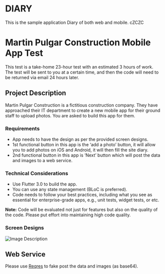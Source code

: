 # DIARY

This is the sample application Diary of both web and mobile.
cZCZC
# Martin Pulgar Construction Mobile App Test

This test is a take-home 23-hour test with an estimated 3 hours of work. The test will be sent to you at a certain time, and then the code will need to be returned via email 24 hours later.

## Project Description

Martin Pulgar Construction is a fictitious construction company. They have approached their IT department to create a new mobile app for their ground staff to upload photos. You are asked to build this app for them.

### Requirements

- App needs to have the design as per the provided screen designs.
- 1st functional button in this app is the ‘add a photo’ button, it will allow you to add photos on iOS and Android, it will then fill the site diary.
- 2nd functional button in this app is ‘Next’ button which will post the data and images to a web service.

### Technical Considerations

- Use Flutter 3.0 to build the app.
- You can use any state management (BLoC is preferred).
- Code needs to follow your best practices, including what you see as essential for enterprise-grade apps, e.g., unit tests, widget tests, or etc.

**Note:** Code will be evaluated not just for features but also on the quality of the code. Please put effort into maintaining high code quality.

### Screen Designs

<img src="https://github.com/mausamRayamajhi/DIARY/assets/28975010/09ac8c32-e409-4f49-8219-e879051febbf" alt="Image Description">

## Web Service

Please use [Reqres](https://reqres.in/) to fake post the data and images (as base64).
